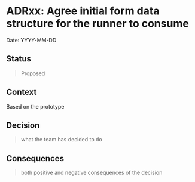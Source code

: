 # ADRxx: Agree initial form data structure for the runner to consume

Date: YYYY-MM-DD

## Status

> Proposed

## Context

Based on the prototype

## Decision

> what the team has decided to do

## Consequences

> both positive and negative consequences of the decision

